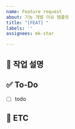 ```yaml
---
name: Feature request
about: 기능 개발 이슈 템플릿
title: "[FEAT] "
labels: ''
assignees: mk-star

---
```


## 💼 작업 설명
<!-- 진행할 작업에 대해 간단하게 설명해 주세요 -->

## ✅ To-Do
<!-- 해당 작업을 수행하기 위해 해야 할 하위 태스크를 작성해 주세요 -->
- [ ] todo

## 👀 ETC
<!-- 기타 내용을 작성해 주세요 -->
